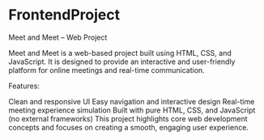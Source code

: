 # FrontendProject
Meet and Meet – Web Project

Meet and Meet is a web-based project built using HTML, CSS, and JavaScript.
It is designed to provide an interactive and user-friendly platform for online meetings and real-time communication.

Features:

Clean and responsive UI
Easy navigation and interactive design
Real-time meeting experience simulation
Built with pure HTML, CSS, and JavaScript (no external frameworks)
This project highlights core web development concepts and focuses on creating a smooth, engaging user experience.




